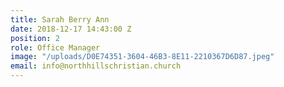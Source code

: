 ```yaml
---
title: Sarah Berry Ann
date: 2018-12-17 14:43:00 Z
position: 2
role: Office Manager
image: "/uploads/D0E74351-3604-46B3-8E11-2210367D6D87.jpeg"
email: info@northhillschristian.church
---
```


